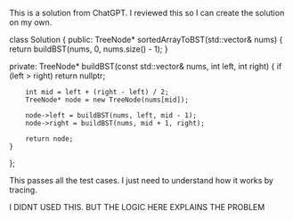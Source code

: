 This is a solution from ChatGPT. I reviewed this so I can create the solution on my own.

class Solution {
public:
    TreeNode* sortedArrayToBST(std::vector<int>& nums) {
        return buildBST(nums, 0, nums.size() - 1);
    }

private:
    TreeNode* buildBST(const std::vector<int>& nums, int left, int right) {
        if (left > right) return nullptr;

        int mid = left + (right - left) / 2;
        TreeNode* node = new TreeNode(nums[mid]);

        node->left = buildBST(nums, left, mid - 1);
        node->right = buildBST(nums, mid + 1, right);

        return node;
    }
};

This passes all the test cases. I just need to understand how it works by tracing.

I DIDNT USED THIS. BUT THE LOGIC HERE EXPLAINS THE PROBLEM 
